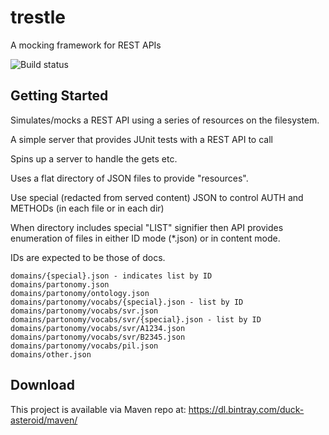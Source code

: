 trestle
===========
A mocking framework for REST APIs

![Build status](https://travis-ci.org/duckAsteroid/trestle.svg?branch=master)

Getting Started
---------------

Simulates/mocks a REST API using a series of resources on the filesystem.

A simple server that provides JUnit tests with a REST API to call

Spins up a server to handle the gets etc.

Uses a flat directory of JSON files to provide "resources".

Use special (redacted from served content) JSON to control AUTH and METHODs (in each file or in each dir)

When directory includes special "LIST" signifier then API provides enumeration of files in either ID mode (*.json) or in content mode.

IDs are expected to be those of docs.

```text
domains/{special}.json - indicates list by ID
domains/partonomy.json
domains/partonomy/ontology.json
domains/partonomy/vocabs/{special}.json - list by ID
domains/partonomy/vocabs/svr.json
domains/partonomy/vocabs/svr/{special}.json - list by ID
domains/partonomy/vocabs/svr/A1234.json
domains/partonomy/vocabs/svr/B2345.json
domains/partonomy/vocabs/pil.json
domains/other.json
```

Download
-----------
This project is available via Maven repo at: https://dl.bintray.com/duck-asteroid/maven/

